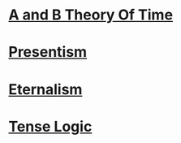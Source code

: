 # [A and B Theory Of Time](A%20and%20B%20Theory%20Of%20Time)  
# [Presentism](Presentism)  
# [Eternalism](Eternalism)  
# [Tense Logic](Tense%20Logic)  
